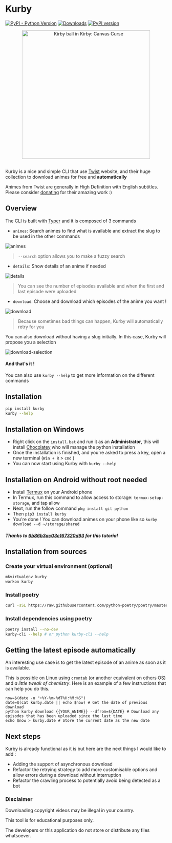 # Kurby
[![PyPI - Python Version](https://img.shields.io/badge/python-3.7%20%7C%203.8%20%7C%203.9-blue)](https://docs.python.org/3/whatsnew/3.7.html) [![Downloads](https://pepy.tech/badge/kurby)](https://pepy.tech/badge/kurby) [![PyPI version](https://badge.fury.io/py/kurby.svg)](https://badge.fury.io/py/kurby.svg)

<div align="center">
    <img src="docs/kurby.png" alt="Kirby ball in Kirby: Canvas Curse" height=400, width=400/>
</div>
<br>


Kurby is a nice and simple CLI that use [Twist](https://twist.moe) website, and their huge collection to download animes for free and **automatically**

Animes from Twist are generally in High Definition with English subtitles. Please consider [donating](https://twist.moe) for their amazing work :)

## Overview
The CLI is built with [Typer](https://github.com/tiangolo/typer) and it is composed of 3 commands

- `animes`: Search animes to find what is available and extract the slug to be used in the other commands

![animes](docs/examples/animes.gif)
  
> `--search` option allows you to make a fuzzy search
  
- `details`: Show details of an anime if needed

![details](docs/examples/details.gif)
  
> You can see the number of episodes available and when the first and last episode were uploaded
  
- `download`: Choose and download which episodes of the anime you want !

![download](docs/examples/download.gif)

> Because sometimes bad things can happen, Kurby will automatically retry for you

You can also download without having a slug initially. In this case, Kurby will propose you a selection

![download-selection](docs/examples/download-selection.gif)

#### And that's it !

You can also use `kurby --help` to get more information on the different commands

## Installation
```bash
pip install kurby
kurby --help
```

## Installation on Windows
- Right click on the `install.bat` and run it as an **Administrator**, this will install [Chocolatey](https://chocolatey.org/) who will manage the python installation
- Once the installation is finished, and you're asked to press a key, open a new terminal (`Win + R` > `cmd` )
- You can now start using Kurby with `kurby --help`

## Installation on Android without root needed
- Install [Termux](https://play.google.com/store/apps/details?id=com.termux) on your Android phone
- In Termux, run this command to allow access to storage: `termux-setup-storage`, and tap allow
- Next, run the follow command `pkg install git python`
- Then `pip3 install kurby`
- You're done ! You can download animes on your phone like so `kurby download --d ~/storage/shared`

##### *Thanks to [6b86b3ac03c167320d93](https://www.reddit.com/user/6b86b3ac03c167320d93/) for this tutorial*

## Installation from sources
### Create your virtual environment (optional)
````bash
mkvirtualenv kurby
workon kurby
````
### Install poetry
```bash
curl -sSL https://raw.githubusercontent.com/python-poetry/poetry/master/get-poetry.py | python -
```
### Install dependencies using poetry
```bash
poetry install --no-dev
kurby-cli --help # or python kurby-cli --help
```

## Getting the latest episode automatically
An interesting use case is to get the latest episode of an anime as soon as it is available.

This is possible on Linux using `crontab` (or another equivalent on others OS) and _a little tweak of chemistry_.
Here is an example of a few instructions that can help you do this.
```shell
now=$(date -u "+%Y-%m-%dT%H:%M:%S")
date=$(cat kurby.date || echo $now) # Get the date of previous download
python kurby download {{YOUR_ANIME}} --dfrom=${DATE} # Download any episodes that has been uploaded since the last time
echo $now > kurby.date # Store the current date as the new date
```

## Next steps
Kurby is already functional as it is but here are the next things I would like to add :
- Adding the support of asynchronous download
- Refactor the retrying strategy to add more customisable options and allow errors during a download without interruption
- Refactor the crawling process to potentially avoid being detected as a bot

### Disclaimer
Downloading copyright videos may be illegal in your country.

This tool is for educational purposes only.

The developers or this application do not store or distribute any files whatsoever.

